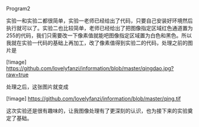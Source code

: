 Program2

实验一和实验二都很简单，实验一老师已经给出了代码，只要自己安装好环境然后执行就可以了。实验二也比较简单，老师已经给出了把图像指定区域红色通道置为255的代码，我们只需要改一下像素值就能吧图像指定区域置为白色和黑色。所以我就在实验一代码的基础上再加工，改了像素值得到实验二的代码，处理之前的图片是


[!image] https://github.com/lovelyfanzi/information/blob/master/qingdao.jpg?raw=true


处理之后，这张图片就变成

[!image] https://github.com/lovelyfanzi/information/blob/master/qing.tif

这次实验还是很有趣味的，让我图像处理有了更深刻的认识，也为接下来的实验奠定了基础。
